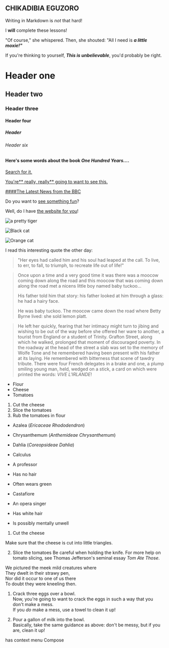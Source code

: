 ## CHIKADIBIA EGUZORO

Writing in Markdown is _not_ that hard!

I **will** complete these lessons!

"Of course," she whispered. Then, she shouted: "All I need is _**a little moxie!"**_

If you're thinking to yourself, **_This is unbelievable_**, you'd probably be right.

# Header one

## Header two

### Header three

#### Header four

##### Header 

###### Header six

#### Here's some words about the book _One Hundred Years..._.

[Search for it.](https://www.google.com)

[You're** really, really** going to want to see this.](https://www.dailykitten.com)

[####The Latest News from the BBC](https://www.bbc.com/news)

Do you want to [see something fun][a fun place]? 

Well, do I have [the website for you][another fun place]!

[a fun place]:https://www.zombo.com
[another fun place]: https://www.stumbleupon.com 

![a pretty tiger](https://upload.wikimedia.org/wikipedia/commons/5/56/Tiger.50.jpg)

![Black cat][Black]

![Orange cat][Orange]

 
[Black]: https://upload.wikimedia.org/wikipedia/commons/a/a3/81_INF_DIV_SSI.jpg

 

[Orange]:http://icons.iconarchive.com/icons/google/noto-emoji-animals-nature/256/22221-cat-icon.png

 

I read this interesting quote the other day:

 

>"Her eyes had called him and his soul had leaped at the call. To live, to err, to fall, to triumph, to recreate life out of life!"

 

 

>Once upon a time and a very good time it was there was a moocow coming down along the road and this moocow that was coming down along the road met a nicens little boy named baby tuckoo...
>
>His father told him that story: his father looked at him through a glass: he had a hairy face.
>
>He was baby tuckoo. The moocow came down the road where Betty Byrne lived: she sold lemon platt.

 

>He left her quickly, fearing that her intimacy might turn to jibing and wishing to be out of the way before she offered her ware to another, a tourist from England or a student of Trinity. Grafton Street, along which he walked, prolonged that moment of discouraged poverty. In the roadway at the head of the street a slab was set to the memory of Wolfe Tone and he remembered having been present with his father at its laying. He remembered with bitterness that scene of tawdry tribute. There were four French delegates in a brake and one, a plump smiling young man, held, wedged on a stick, a card on which were printed the words: _VIVE L'IRLANDE_!

 

* Flour 
* Cheese
* Tomatoes

 

1. Cut the cheese 
2. Slice the tomatoes
3. Rub the tomatoes in flour

 

* Azalea (_Ericaceae Rhododendron_)
* Chrysanthemum (_Anthemideae Chrysanthemum_)
* Dahlia (_Coreopsideae Dahlia_)

 

* Calculus
* A professor
* Has no hair 
* Often wears green
* Castafiore 
* An opera singer 
* Has white hair 
* Is possibly mentally unwell

1. Cut the cheese

Make sure that the cheese is cut into little triangles.

2. Slice the tomatoes
Be careful when holding the knife.
For more help on tomato slicing, see Thomas Jefferson's    seminal essay _Tom Ate Those_.

We pictured the meek mild creatures where  
They dwelt in their strawy pen,  
Nor did it occur to one of us there  
To doubt they were kneeling then.

1. Crack three eggs over a bowl.  
Now, you're going to want to crack the eggs in such a  way that you don't make a mess.  
If you _do_ make a mess, use a towel to clean it up!

2. Pour a gallon of milk into the bowl.  
Basically, take the same guidance as above: don't be messy, but if you are, clean it up!

has context menu
Compose
